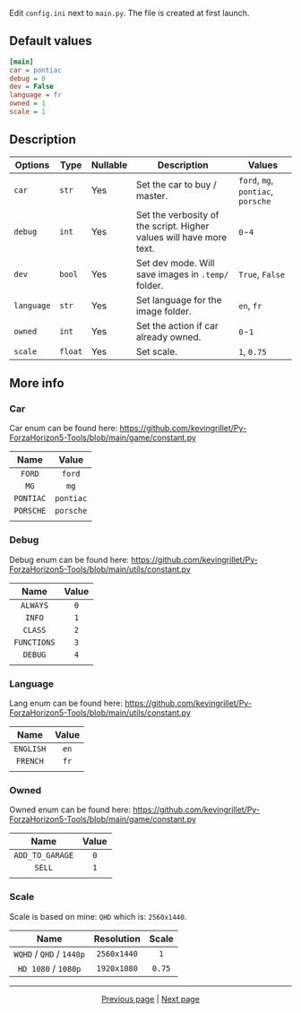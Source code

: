 Edit `config.ini` next to `main.py`. The file is created at first launch.

## Default values

```ini
[main]
car = pontiac
debug = 0
dev = False
language = fr
owned = 1
scale = 1
```

## Description

| Options    | Type    | Nullable | Description                                                         | Values                             |
|------------|---------|----------|---------------------------------------------------------------------|------------------------------------|
| `car`      | `str`   | Yes      | Set the car to buy / master.                                        | `ford`, `mg`, `pontiac`, `porsche` |
| `debug`    | `int`   | Yes      | Set the verbosity of the script. Higher values will have more text. | `0`-`4`                            |
| `dev`      | `bool`  | Yes      | Set dev mode. Will save images in `.temp/` folder.                  | `True`, `False`                    |
| `language` | `str`   | Yes      | Set language for the image folder.                                  | `en`, `fr`                         |
| `owned`    | `int`   | Yes      | Set the action if car already owned.                                | `0`-`1`                            |
| `scale`    | `float` | Yes      | Set scale.                                                          | `1`, `0.75`                        |

## More info

### Car

Car enum can be found here: <https://github.com/kevingrillet/Py-ForzaHorizon5-Tools/blob/main/game/constant.py>

|   Name    |   Value   |
|:---------:|:---------:|
|  `FORD`   |  `ford`   |
|   `MG`    |   `mg`    |
| `PONTIAC` | `pontiac` |
| `PORSCHE` | `porsche` |
|           |           |

### Debug

Debug enum can be found here: <https://github.com/kevingrillet/Py-ForzaHorizon5-Tools/blob/main/utils/constant.py>

|    Name     | Value |
|:-----------:|:-----:|
|  `ALWAYS`   |  `0`  |
|   `INFO`    |  `1`  |
|   `CLASS`   |  `2`  |
| `FUNCTIONS` |  `3`  |
|   `DEBUG`   |  `4`  |
|             |       |

### Language

Lang enum can be found here: <https://github.com/kevingrillet/Py-ForzaHorizon5-Tools/blob/main/utils/constant.py>

|   Name    | Value |
|:---------:|:-----:|
| `ENGLISH` | `en`  |
| `FRENCH`  | `fr`  |
|           |       |

### Owned

Owned enum can be found here: <https://github.com/kevingrillet/Py-ForzaHorizon5-Tools/blob/main/game/constant.py>

|      Name       | Value |
|:---------------:|:-----:|
| `ADD_TO_GARAGE` |  `0`  |
|     `SELL`      |  `1`  |
|                 |       |

### Scale

Scale is based on mine: `QHD` which is: `2560x1440`.

|           Name           | Resolution  | Scale  |
|:------------------------:|:-----------:|:------:|
| `WQHD` / `QHD` / `1440p` | `2560x1440` |  `1`   |
|   `HD 1080` / `1080p`    | `1920x1080` | `0.75` |

<hr>

<div align="center">
<a href="https://github.com/kevingrillet/Py-ForzaHorizon5-Tools/wiki/Home">Previous page</a>
|
<a href="https://github.com/kevingrillet/Py-ForzaHorizon5-Tools/wiki/Requirements">Next page</a>
</div>
